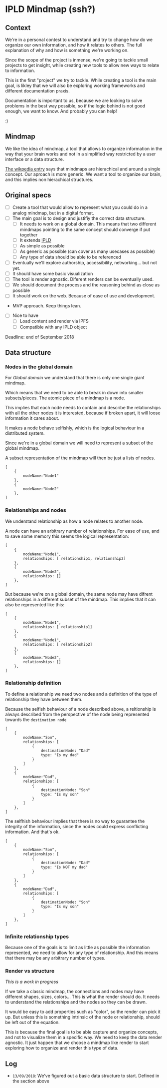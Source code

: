 # IPLD Mindmap (ssh?)

## Context
We're in a personal contest to understand and try to change how do we organize our own information, and how it relates to others. The full explanation of why and how is something we're working on.

Since the scope of the project is inmense, we're going to tackle small projects to get insight, while creating new tools to allow new ways to relate to information.

This is the first "project" we try to tackle. While creating a tool is the main goal, is likley that we will also be exploring  working frameworks and different documentation praxis.

Documentation is important to us, because we are looking to solve problems in the best way possible, so if the logic behind is not good enough, we want to know. And probably you can help!

:)

## Mindmap
We like the idea of mindmap, a tool that allows to organize information in the way that your brain works and not in a simplified way restricted by a user interface or a data structure.

[The wikpedia entry](https://en.wikipedia.org/wiki/Mind_map) says that mindmaps are hierachical and around a single concept. Our aproach is more generic. We want a tool to organize our brain, and this implies non hierachical structures.

## Original specs

- [ ] Create a tool that would allow to represent what you could do in a analog mindmap, but in a digital format.
- [ ] The main goal is to design and justifiy the correct data structure.
    - [ ] It needs to work on a global domain. This means that two different mindmaps pointing to the same concept should converge if put together
    - [ ] It extends [IPLD](https://ipld.io/)
    - [ ] As simple as possible
    - [ ] As generic as possible (can cover as many usecases as possible)
    - [ ] Any type of data should be able to be referenced
- [ ] Eventually we'll explore authorship, accessibility, networking... but not yet.
- [ ] It should have some basic visualization
- [ ] The tool is render agnostic. Diferent renders can be eventually used.
- [ ] We should document the process and the reasoning behind as close as possible
- [ ] It should work on the web. Because of ease of use and development.
- MVP approach. Keep things lean.
- [ ] Nice to have
    - [ ] Load content and render via IPFS
    - [ ] Compatible with any IPLD object

Deadline: end of September 2018

## Data structure

### Nodes in the global domain
For _Global domain_ we understand that there is only one single giant mindmap.

Which means that we need to be able to break in down into smaller subsets/pieces. The atomic piece of a mindmap is a node.

This implies that each node needs to contain and describe the relationships with all the other nodes it is interested, because if broken apart, it will loose information it cares about.

It makes a node behave selfishly, which is the logical behaviour in a distributed system.

Since we're in a global domain we will need to represent a subset of the global mindmap.

A subset representation of the mindmap will then be just a lists of nodes.

```
[
    {
        nodeName:"Node1"
    },
    {
        nodeName:"Node2"
    },
]
```

### Relationships and nodes
We understand relationship as how a node relates to another node.

A node can have an arbitrary number of relationships. For ease of use, and to save some memory this seems the logical representation:

```
[
    {
        nodeName:"Node1",
        relationships: [ relationship1, relationship2]
    },
    {
        nodeName:"Node2",
        relationships: []
    },
]
```

But because we're on a global domain, the same node may have difrent relationships in a different subset of the mindmap. This implies that it can also be represented like this:

```
[
    {
        nodeName:"Node1",
        relationships: [ relationship1]
    },
    {
        nodeName:"Node1",
        relationships: [ relationship2]
    },
    {
        nodeName:"Node2",
        relationships: []
    },
]
```

### Relationship definition
To define a relationship we need two nodes and a definition of the type of relationship they have between them.


Because the selfish behaviour of a node described above, a reltionship is always described from the perspective of the node being represented towards the `destination node`

```
[
    {
        nodeName:"Son",
        relationships: [
            {
                destinationNode: "Dad"
                type: "Is my dad"
            }
        ]
    },
    {
        nodeName:"Dad",
        relationships: [
            {
                destinationNode: "Son"
                type: "Is my son"
            }
        ]
    },
]
```
The selfhish behaviour implies that there is no way to guarantee the integrity of the information, since the nodes could express conflicting information. And that's ok.

```
[
    {
        nodeName:"Son",
        relationships: [
            {
                destinationNode: "Dad"
                type: "Is NOT my dad"
            }
        ]
    },
    {
        nodeName:"Dad",
        relationships: [
            {
                destinationNode: "Son"
                type: "Is my son"
            }
        ]
    },
]
```
### Infinite relationship types
Because one of the goals is to limit as little as possible the information represented, we need to allow for any type of relationship. And this means that there may be any arbitrary number of types.

### Render vs structure
_This is a work in progress_

If we take a classic mindmap, the connections and nodes may have different shapes, sizes, colors... This is what the render should do. It needs to understand the relationships and the nodes so they can be drawn.

It would be easy to add properties such as "color", so the render can pick it up. But unless this is something intrinsic of the node or relationship, should be left out of the equation.

This is because the final goal is to be able capture and organize concepts, and not to visualize them in a specific way. We need to keep the data render agnostic. It just happen that we choose a mindmap like render to start exploring how to organize and render this type of data.




## Log
- `13/09/2018`:  We've figured out a basic data structure to start. Defined in the section above